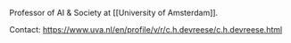 Professor of AI & Society at [[University of Amsterdam]].

Contact: <https://www.uva.nl/en/profile/v/r/c.h.devreese/c.h.devreese.html>
